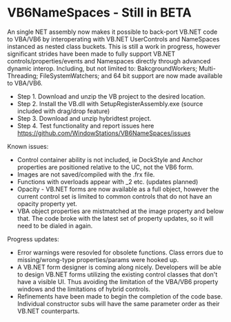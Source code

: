 # VB6NameSpaces - Still in BETA
An single NET assembly now makes it possible to back-port VB.NET code to VBA/VB6 by interoperating with VB.NET UserControls and NameSpaces instanced as nested class buckets.
This is still a work in progress, however significant strides have been made to fully support VB.NET controls/properties/events and Namespaces directly through advanced dynamic interop. Including, but not limited to: BakcgroundWorkers; Multi-Threading; FileSystemWatchers; and 64 bit support are now made available to VBA/VB6.

* Step 1.  Download and unzip the VB project to the desired location.
* Step 2.  Install the VB.dll with SetupRegisterAssembly.exe (source included with drag/drop feature)
* Step 3.  Download and unzip hybridtest project.
* Step 4.  Test functionality and report issues here https://github.com/WindowStations/VB6NameSpaces/issues

Known issues:
* Control container ability is not included, ie DockStyle and Anchor properties are positioned relative to the UC, not the VB6 form.
* Images are not saved/compiled with the .frx file.
* Functions with overloads appear with _2 etc.  (updates planned)
* Opacity - VB.NET forms are now available as a full object, however the current control set is limited to common controls that do not have an opacity property yet.
* VBA object properties are mistmatched at the image property and below that.   The code broke with the latest set of property updates, so it will need to be dialed in again.

Progress updates:
* Error warnings were resovled for obsolete functions.  Class errors due to missing/wrong-type properties/params were hooked up.
* A VB.NET form designer is coming along nicely.  Developers will be able to design VB.NET forms utilizing the existing control classes that don't have a visible UI.  Thus avoiding the limitation of the VBA/VB6 property windows and the limitations of hybrid controls.
* Refinements have been made to begin the completion of the code base.  Individual constructor subs will have the same parameter order as their VB.NET counterparts.
